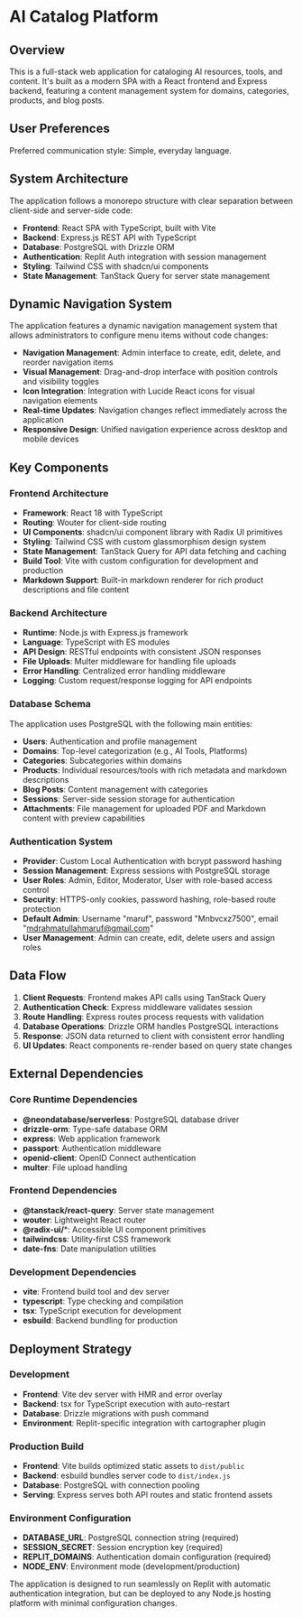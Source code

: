 # AI Catalog Platform

## Overview

This is a full-stack web application for cataloging AI resources, tools, and content. It's built as a modern SPA with a React frontend and Express backend, featuring a content management system for domains, categories, products, and blog posts.

## User Preferences

Preferred communication style: Simple, everyday language.

## System Architecture

The application follows a monorepo structure with clear separation between client-side and server-side code:

- **Frontend**: React SPA with TypeScript, built with Vite
- **Backend**: Express.js REST API with TypeScript
- **Database**: PostgreSQL with Drizzle ORM
- **Authentication**: Replit Auth integration with session management
- **Styling**: Tailwind CSS with shadcn/ui components
- **State Management**: TanStack Query for server state management

## Dynamic Navigation System
The application features a dynamic navigation management system that allows administrators to configure menu items without code changes:
- **Navigation Management**: Admin interface to create, edit, delete, and reorder navigation items
- **Visual Management**: Drag-and-drop interface with position controls and visibility toggles
- **Icon Integration**: Integration with Lucide React icons for visual navigation elements
- **Real-time Updates**: Navigation changes reflect immediately across the application
- **Responsive Design**: Unified navigation experience across desktop and mobile devices

## Key Components

### Frontend Architecture
- **Framework**: React 18 with TypeScript
- **Routing**: Wouter for client-side routing
- **UI Components**: shadcn/ui component library with Radix UI primitives
- **Styling**: Tailwind CSS with custom glassmorphism design system
- **State Management**: TanStack Query for API data fetching and caching
- **Build Tool**: Vite with custom configuration for development and production
- **Markdown Support**: Built-in markdown renderer for rich product descriptions and file content

### Backend Architecture
- **Runtime**: Node.js with Express.js framework
- **Language**: TypeScript with ES modules
- **API Design**: RESTful endpoints with consistent JSON responses
- **File Uploads**: Multer middleware for handling file uploads
- **Error Handling**: Centralized error handling middleware
- **Logging**: Custom request/response logging for API endpoints

### Database Schema
The application uses PostgreSQL with the following main entities:
- **Users**: Authentication and profile management
- **Domains**: Top-level categorization (e.g., AI Tools, Platforms)
- **Categories**: Subcategories within domains
- **Products**: Individual resources/tools with rich metadata and markdown descriptions
- **Blog Posts**: Content management with categories
- **Sessions**: Server-side session storage for authentication
- **Attachments**: File management for uploaded PDF and Markdown content with preview capabilities

### Authentication System
- **Provider**: Custom Local Authentication with bcrypt password hashing
- **Session Management**: Express sessions with PostgreSQL storage
- **User Roles**: Admin, Editor, Moderator, User with role-based access control
- **Security**: HTTPS-only cookies, password hashing, role-based route protection
- **Default Admin**: Username "maruf", password "Mnbvcxz7500", email "mdrahmatullahmaruf@gmail.com"
- **User Management**: Admin can create, edit, delete users and assign roles

## Data Flow

1. **Client Requests**: Frontend makes API calls using TanStack Query
2. **Authentication Check**: Express middleware validates session
3. **Route Handling**: Express routes process requests with validation
4. **Database Operations**: Drizzle ORM handles PostgreSQL interactions
5. **Response**: JSON data returned to client with consistent error handling
6. **UI Updates**: React components re-render based on query state changes

## External Dependencies

### Core Runtime Dependencies
- **@neondatabase/serverless**: PostgreSQL database driver
- **drizzle-orm**: Type-safe database ORM
- **express**: Web application framework
- **passport**: Authentication middleware
- **openid-client**: OpenID Connect authentication
- **multer**: File upload handling

### Frontend Dependencies
- **@tanstack/react-query**: Server state management
- **wouter**: Lightweight React router
- **@radix-ui/***: Accessible UI component primitives
- **tailwindcss**: Utility-first CSS framework
- **date-fns**: Date manipulation utilities

### Development Dependencies
- **vite**: Frontend build tool and dev server
- **typescript**: Type checking and compilation
- **tsx**: TypeScript execution for development
- **esbuild**: Backend bundling for production

## Deployment Strategy

### Development
- **Frontend**: Vite dev server with HMR and error overlay
- **Backend**: tsx for TypeScript execution with auto-restart
- **Database**: Drizzle migrations with push command
- **Environment**: Replit-specific integration with cartographer plugin

### Production Build
- **Frontend**: Vite builds optimized static assets to `dist/public`
- **Backend**: esbuild bundles server code to `dist/index.js`
- **Database**: PostgreSQL with connection pooling
- **Serving**: Express serves both API routes and static frontend assets

### Environment Configuration
- **DATABASE_URL**: PostgreSQL connection string (required)
- **SESSION_SECRET**: Session encryption key (required)
- **REPLIT_DOMAINS**: Authentication domain configuration (required)
- **NODE_ENV**: Environment mode (development/production)

The application is designed to run seamlessly on Replit with automatic authentication integration, but can be deployed to any Node.js hosting platform with minimal configuration changes.